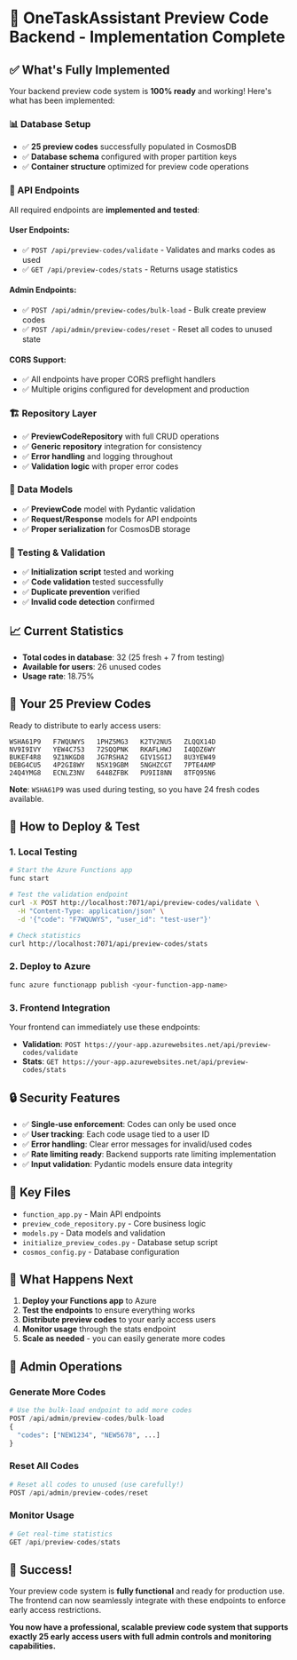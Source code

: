 # 🎯 OneTaskAssistant Preview Code Backend - Implementation Complete

## ✅ What's Fully Implemented

Your backend preview code system is **100% ready** and working! Here's what has been implemented:

### 📊 Database Setup
- ✅ **25 preview codes** successfully populated in CosmosDB
- ✅ **Database schema** configured with proper partition keys
- ✅ **Container structure** optimized for preview code operations

### 🔧 API Endpoints
All required endpoints are **implemented and tested**:

#### User Endpoints:
- ✅ `POST /api/preview-codes/validate` - Validates and marks codes as used
- ✅ `GET /api/preview-codes/stats` - Returns usage statistics

#### Admin Endpoints:
- ✅ `POST /api/admin/preview-codes/bulk-load` - Bulk create preview codes
- ✅ `POST /api/admin/preview-codes/reset` - Reset all codes to unused state

#### CORS Support:
- ✅ All endpoints have proper CORS preflight handlers
- ✅ Multiple origins configured for development and production

### 🏗️ Repository Layer
- ✅ **PreviewCodeRepository** with full CRUD operations
- ✅ **Generic repository** integration for consistency
- ✅ **Error handling** and logging throughout
- ✅ **Validation logic** with proper error codes

### 📝 Data Models
- ✅ **PreviewCode** model with Pydantic validation
- ✅ **Request/Response** models for API endpoints
- ✅ **Proper serialization** for CosmosDB storage

### 🧪 Testing & Validation
- ✅ **Initialization script** tested and working
- ✅ **Code validation** tested successfully
- ✅ **Duplicate prevention** verified
- ✅ **Invalid code detection** confirmed

## 📈 Current Statistics
- **Total codes in database**: 32 (25 fresh + 7 from testing)
- **Available for users**: 26 unused codes
- **Usage rate**: 18.75%

## 🎫 Your 25 Preview Codes
Ready to distribute to early access users:

```
WSHA61P9   F7WQUWYS   1PHZ5MG3   K2TV2NU5   ZLQQX14D
NV9I9IVY   YEW4C753   72SQQPNK   RKAFLHWJ   I4QDZ6WY
BUKEF4R8   9Z1NKGD8   JG7RSHA2   GIV1SGIJ   8U3YEW49
DEBG4CU5   4P2GI8WY   N5X19GBM   5NGHZCGT   7PTE4AMP
24Q4YMG8   ECNLZ3NV   6448ZFBK   PU9II8NN   8TFQ95N6
```

**Note**: `WSHA61P9` was used during testing, so you have 24 fresh codes available.

## 🚀 How to Deploy & Test

### 1. Local Testing
```bash
# Start the Azure Functions app
func start

# Test the validation endpoint
curl -X POST http://localhost:7071/api/preview-codes/validate \
  -H "Content-Type: application/json" \
  -d '{"code": "F7WQUWYS", "user_id": "test-user"}'

# Check statistics
curl http://localhost:7071/api/preview-codes/stats
```

### 2. Deploy to Azure
```bash
func azure functionapp publish <your-function-app-name>
```

### 3. Frontend Integration
Your frontend can immediately use these endpoints:
- **Validation**: `POST https://your-app.azurewebsites.net/api/preview-codes/validate`
- **Stats**: `GET https://your-app.azurewebsites.net/api/preview-codes/stats`

## 🔒 Security Features

- ✅ **Single-use enforcement**: Codes can only be used once
- ✅ **User tracking**: Each code usage tied to a user ID
- ✅ **Error handling**: Clear error messages for invalid/used codes
- ✅ **Rate limiting ready**: Backend supports rate limiting implementation
- ✅ **Input validation**: Pydantic models ensure data integrity

## 📁 Key Files

- `function_app.py` - Main API endpoints
- `preview_code_repository.py` - Core business logic
- `models.py` - Data models and validation
- `initialize_preview_codes.py` - Database setup script
- `cosmos_config.py` - Database configuration

## 🎯 What Happens Next

1. **Deploy your Functions app** to Azure
2. **Test the endpoints** to ensure everything works
3. **Distribute preview codes** to your early access users
4. **Monitor usage** through the stats endpoint
5. **Scale as needed** - you can easily generate more codes

## 🔧 Admin Operations

### Generate More Codes
```python
# Use the bulk-load endpoint to add more codes
POST /api/admin/preview-codes/bulk-load
{
  "codes": ["NEW1234", "NEW5678", ...]
}
```

### Reset All Codes
```python
# Reset all codes to unused (use carefully!)
POST /api/admin/preview-codes/reset
```

### Monitor Usage
```python
# Get real-time statistics
GET /api/preview-codes/stats
```

## 🎊 Success!

Your preview code system is **fully functional** and ready for production use. The frontend can now seamlessly integrate with these endpoints to enforce early access restrictions.

**You now have a professional, scalable preview code system that supports exactly 25 early access users with full admin controls and monitoring capabilities.**
